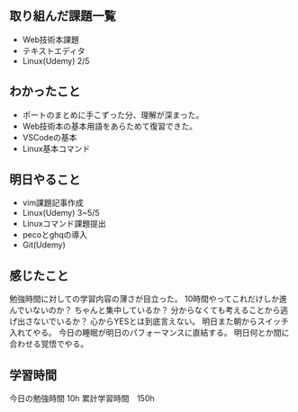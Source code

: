 ## 取り組んだ課題一覧
- Web技術本課題
- テキストエディタ
- Linux(Udemy) 2/5

## わかったこと
- ポートのまとめに手こずった分、理解が深まった。
- Web技術本の基本用語をあらためて復習できた。
- VSCodeの基本
- Linux基本コマンド


## 明日やること
- vim課題記事作成
- Linux(Udemy) 3~5/5
- Linuxコマンド課題提出
- pecoとghqの導入
- Git(Udemy)

## 感じたこと
勉強時間に対しての学習内容の薄さが目立った。
10時間やってこれだけしか進んでいないのか？
ちゃんと集中しているか？
分からなくても考えることから逃げ出さないでいるか？
心からYESとは到底言えない。
明日また朝からスイッチ入れてやる。
今日の睡眠が明日のパフォーマンスに直結する。
明日何とか間に合わせる覚悟でやる。

## 学習時間
今日の勉強時間 10h
累計学習時間　150h
